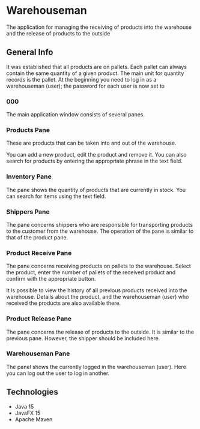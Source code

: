 # Warehouseman
The application for managing the receiving of products into
the warehouse and the release of products to the outside
## General Info
It was established that all products are on pallets.
Each pallet can always contain the same quantity of a 
given product. The main unit for quantity records is
the pallet.
At the beginning you need to log in as a warehouseman
(user); the password for each user is now set to
### 000
The main application window consists of several panes.
### Products Pane
These are products that can be taken into and out
of the warehouse.

You can add a new product, edit the product and remove it.
You can also search for products by entering the 
appropriate phrase in the text field.
### Inventory Pane
The pane shows the quantity of products that are currently 
in stock. You can search for items using the text field.
### Shippers Pane
The pane concerns shippers who are responsible for
transporting products to the customer from the warehouse. 
The operation of the pane is similar to that of the product pane.
### Product Receive Pane
The pane concerns receiving products on pallets 
to the warehouse. Select the product, enter the number of pallets
of the received product and confirm with the appropriate button. 

It is possible to view the history of all previous products received 
into the warehouse.
Details about the product, and the warehouseman (user) who received 
the products are also available there.
### Product Release Pane
The pane concerns the release of products to the outside.
It is similar to the previous pane. However, the shipper should be
included here.
### Warehouseman Pane
The panel shows the currently logged in the warehouseman (user). 
Here you can log out the user to log in another.
## Technologies
- Java 15
- JavaFX 15
- Apache Maven
